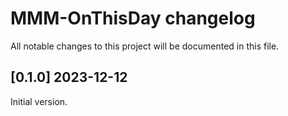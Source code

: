 # MMM-OnThisDay changelog

All notable changes to this project will be documented in this file.

## [0.1.0] 2023-12-12

Initial version.
